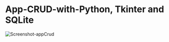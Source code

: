 # App-CRUD-with-Python, Tkinter and SQLite

![Screenshot-appCrud](https://user-images.githubusercontent.com/107944947/175826402-c2082f38-88e5-485d-85fa-790f7b17c958.png)

